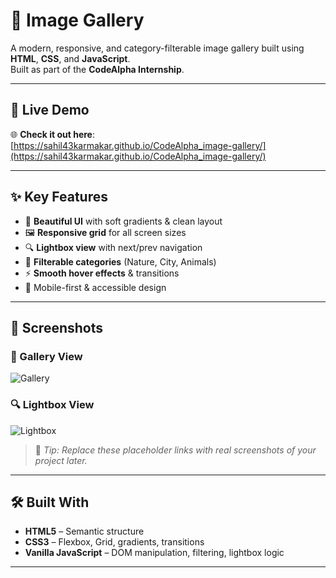 # 🌈 Image Gallery

A modern, responsive, and category-filterable image gallery built using **HTML**, **CSS**, and **JavaScript**.  
Built as part of the **CodeAlpha Internship**.

---

## 🔗 Live Demo

🌐 **Check it out here**:  
[https://sahil43karmakar.github.io/CodeAlpha_image-gallery/](https://sahil43karmakar.github.io/CodeAlpha_image-gallery/)

---

## ✨ Key Features

- 🎨 **Beautiful UI** with soft gradients & clean layout
- 🖼️ **Responsive grid** for all screen sizes
- 🔍 **Lightbox view** with next/prev navigation
- 🔀 **Filterable categories** (Nature, City, Animals)
- ⚡ **Smooth hover effects** & transitions
- 📱 Mobile-first & accessible design

---

## 📸 Screenshots

### 📁 Gallery View
![Gallery](https://via.placeholder.com/800x400.png?text=Gallery+View)

### 🔍 Lightbox View
![Lightbox](https://via.placeholder.com/800x400.png?text=Lightbox+View)

> 📝 *Tip: Replace these placeholder links with real screenshots of your project later.*

---

## 🛠️ Built With

- **HTML5** – Semantic structure
- **CSS3** – Flexbox, Grid, gradients, transitions
- **Vanilla JavaScript** – DOM manipulation, filtering, lightbox logic

---



